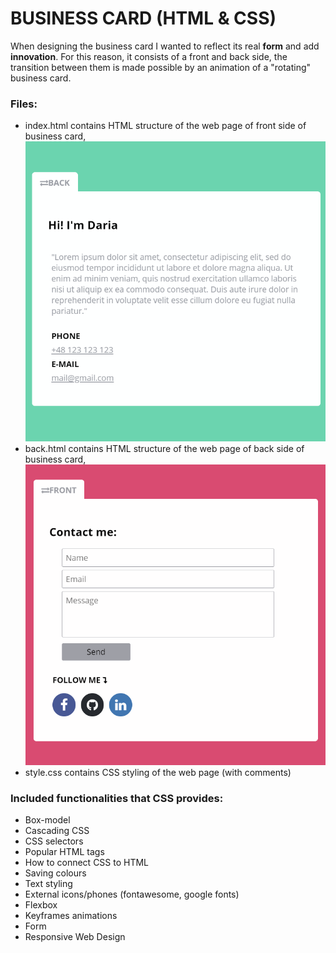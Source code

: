 # BUSINESS CARD (HTML & CSS)

When designing the business card I wanted to reflect its real **form** and add **innovation**. For this reason, it consists of a front and back side, the transition between them is made possible by an animation of a "rotating" business card.

### Files: 
- index.html contains HTML structure of the web page of front side of business card,
![./.github/images/front.png](./.github/images/front.png)
- back.html contains HTML structure of the web page of back side of business card,
![./.github/images/back.png](./.github/images/back.png)
- style.css contains CSS styling of the web page (with comments)

### Included functionalities that CSS provides:
- Box-model 
- Cascading CSS 
- CSS selectors 
- Popular HTML tags 
- How to connect CSS to HTML 
- Saving colours 
- Text styling 
- External icons/phones (fontawesome, google fonts) 
- Flexbox 
- Keyframes animations 
- Form 
- Responsive Web Design